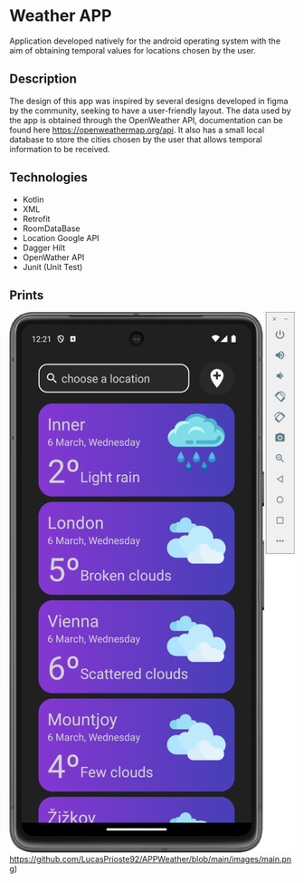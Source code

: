 # Weather APP
Application developed natively for the android operating system with the aim of obtaining temporal values ​​for locations chosen by the user.

## Description
The design of this app was inspired by several designs developed in figma by the community, seeking to have a user-friendly layout. The data used by the app is obtained through the OpenWeather API, documentation can be found here https://openweathermap.org/api. It also has a small local database to store the cities chosen by the user that allows temporal information to be received.



## Technologies

* Kotlin
* XML
* Retrofit
* RoomDataBase
* Location Google API
* Dagger Hilt
* OpenWather API
* Junit (Unit Test)

## Prints
![Screenshot](https://github.com/LucasPrioste92/APPWeather/blob/main/images/main.png)https://github.com/LucasPrioste92/APPWeather/blob/main/images/main.png)
